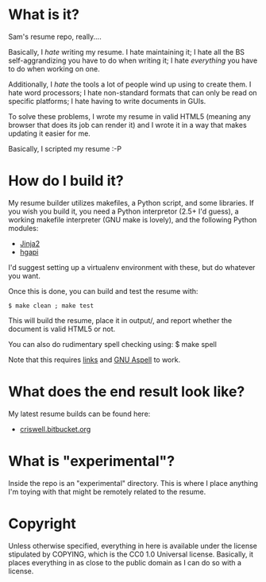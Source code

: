 
What is it?
===========

Sam's resume repo, really....

Basically, I *hate* writing my resume. I hate maintaining it; I hate all the
BS self-aggrandizing you have to do when writing it; I hate *everything* you
have to do when working on one.

Additionally, I *hate* the tools a lot of people wind up using to create them.
I hate word processors; I hate non-standard formats that can only be read on
specific platforms; I hate having to write documents in GUIs.

To solve these problems, I wrote my resume in valid HTML5 (meaning any browser
that does its job can render it) and I wrote it in a way that makes updating
it easier for me.

Basically, I scripted my resume :-P

How do I build it?
==================

My resume builder utilizes makefiles, a Python script, and some libraries. If
you wish you build it, you need a Python interpretor (2.5+ I'd guess), a
working makefile interpreter (GNU make is lovely), and the following Python
modules:

* [Jinja2](http://jinja.pocoo.org/)
* [hgapi](http://pypi.python.org/pypi/hgapi/)

I'd suggest setting up a virtualenv environment with these, but do whatever
you want.

Once this is done, you can build and test the resume with:

    $ make clean ; make test

This will build the resume, place it in output/, and report whether the
document is valid HTML5 or not.

You can also do rudimentary spell checking using:
    $ make spell

Note that this requires [links](http://links.twibright.com/) and [GNU
Aspell](http://aspell.net/) to work.

What does the end result look like?
===================================

My latest resume builds can be found here:

* [criswell.bitbucket.org](http://criswell.bitbucket.org/)

What is "experimental"?
=======================

Inside the repo is an "experimental" directory. This is where I place anything
I'm toying with that might be remotely related to the resume.

Copyright
=========

Unless otherwise specified, everything in here is available under the license
stipulated by COPYING, which is the CC0 1.0 Universal license. Basically, it
places everything in as close to the public domain as I can do so with a
license.


